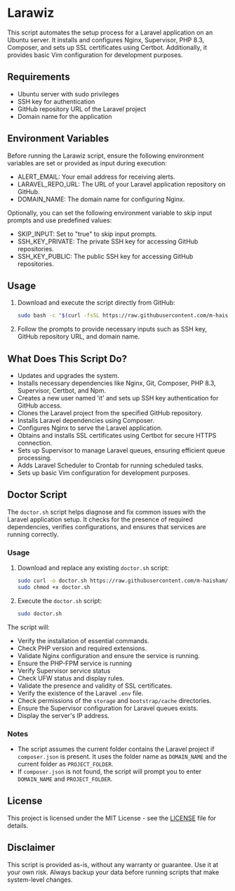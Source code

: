 # Larawiz

This script automates the setup process for a Laravel application on an Ubuntu server. It installs and configures Nginx, Supervisor, PHP 8.3, Composer, and sets up SSL certificates using Certbot. Additionally, it provides basic Vim configuration for development purposes.

## Requirements

- Ubuntu server with sudo privileges
- SSH key for authentication
- GitHub repository URL of the Laravel project
- Domain name for the application

## Environment Variables

Before running the Larawiz script, ensure the following environment variables are set or provided as input during execution:

- ALERT_EMAIL: Your email address for receiving alerts.
- LARAVEL_REPO_URL: The URL of your Laravel application repository on GitHub.
- DOMAIN_NAME: The domain name for configuring Nginx.

Optionally, you can set the following environment variable to skip input prompts and use predefined values:

- SKIP_INPUT: Set to "true" to skip input prompts.
- SSH_KEY_PRIVATE: The private SSH key for accessing GitHub repositories.
- SSH_KEY_PUBLIC: The public SSH key for accessing GitHub repositories.

## Usage

1. Download and execute the script directly from GitHub:

   ```bash
   sudo bash -c "$(curl -fsSL https://raw.githubusercontent.com/m-haisham/larawiz/v0.1.3/setup.sh)"
   ```

2. Follow the prompts to provide necessary inputs such as SSH key, GitHub repository URL, and domain name.

## What Does This Script Do?

- Updates and upgrades the system.
- Installs necessary dependencies like Nginx, Git, Composer, PHP 8.3, Supervisor, Certbot, and Npm.
- Creates a new user named 'it' and sets up SSH key authentication for GitHub access.
- Clones the Laravel project from the specified GitHub repository.
- Installs Laravel dependencies using Composer.
- Configures Nginx to serve the Laravel application.
- Obtains and installs SSL certificates using Certbot for secure HTTPS connection.
- Sets up Supervisor to manage Laravel queues, ensuring efficient queue processing.
- Adds Laravel Scheduler to Crontab for running scheduled tasks.
- Sets up basic Vim configuration for development purposes.

## Doctor Script

The `doctor.sh` script helps diagnose and fix common issues with the Laravel application setup. It checks for the presence of required dependencies, verifies configurations, and ensures that services are running correctly.

### Usage

1. Download and replace any existing `doctor.sh` script:

   ```bash
   sudo curl -o doctor.sh https://raw.githubusercontent.com/m-haisham/larawiz/v0.1.3/doctor.sh
   sudo chmod +x doctor.sh
   ```

2. Execute the `doctor.sh` script:

   ```bash
   sudo doctor.sh
   ```

The script will:

- Verify the installation of essential commands.
- Check PHP version and required extensions.
- Validate Nginx configuration and ensure the service is running.
- Ensure the PHP-FPM service is running
- Verify Supervisor service status
- Check UFW status and display rules.
- Validate the presence and validity of SSL certificates.
- Verify the existence of the Laravel `.env` file.
- Check permissions of the `storage` and `bootstrap/cache` directories.
- Ensure the Supervisor configuration for Laravel queues exists.
- Display the server's IP address.

### Notes

- The script assumes the current folder contains the Laravel project if `composer.json` is present. It uses the folder name as `DOMAIN_NAME` and the current folder as `PROJECT_FOLDER`.
- If `composer.json` is not found, the script will prompt you to enter `DOMAIN_NAME` and `PROJECT_FOLDER`.

## License

This project is licensed under the MIT License - see the [LICENSE](LICENSE) file for details.

## Disclaimer

This script is provided as-is, without any warranty or guarantee. Use it at your own risk. Always backup your data before running scripts that make system-level changes.
